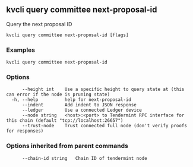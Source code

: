 <!--
title: next-proposal-id
-->
## kvcli query committee next-proposal-id

Query the next proposal ID

```
kvcli query committee next-proposal-id [flags]
```

### Examples

```
kvcli query committee next-proposal-id
```

### Options

```
      --height int    Use a specific height to query state at (this can error if the node is pruning state)
  -h, --help          help for next-proposal-id
      --indent        Add indent to JSON response
      --ledger        Use a connected Ledger device
      --node string   <host>:<port> to Tendermint RPC interface for this chain (default "tcp://localhost:26657")
      --trust-node    Trust connected full node (don't verify proofs for responses)
```

### Options inherited from parent commands

```
      --chain-id string   Chain ID of tendermint node
```

